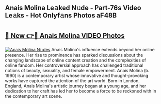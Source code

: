 ## Anais Molina Le𝚊ked N𝚞de - Part-76s Video Le𝚊ks - Hot Onlyf𝚊ns Photos aF48B

# <h2><a href="http://ab51627.deff.icu/?id=Anais+Molina">🔗 New 👉🔴 Anais Molina VIDEO Photos</a></h2>

[![Anais Molina N𝚞des](https://i.imgur.com/rIISA9y.gif)](http://ab51627.deff.icu/?id=Anais+Molina)
Anais Molina's influence extends beyond her online presence. Her rise to prominence has sparked discussions about the changing landscape of online content creation and the complexities of online fandom. Her controversial approach has challenged traditional notions of beauty, sexuality, and female empowerment. Anais Molina (b. 1990) is a contemporary artist whose innovative and thought-provoking works have captured the attention of the art world. Born in London, England, Anais Molina's artistic journey began at a young age, and her dedication to her craft has led her to become a force to be reckoned with in the contemporary art scene.
